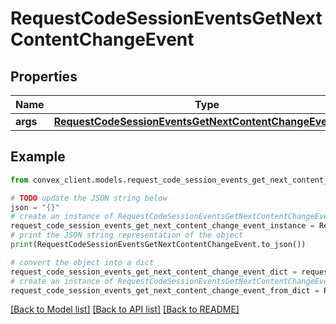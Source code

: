 # RequestCodeSessionEventsGetNextContentChangeEvent


## Properties

Name | Type | Description | Notes
------------ | ------------- | ------------- | -------------
**args** | [**RequestCodeSessionEventsGetNextContentChangeEventArgs**](RequestCodeSessionEventsGetNextContentChangeEventArgs.md) |  | 

## Example

```python
from convex_client.models.request_code_session_events_get_next_content_change_event import RequestCodeSessionEventsGetNextContentChangeEvent

# TODO update the JSON string below
json = "{}"
# create an instance of RequestCodeSessionEventsGetNextContentChangeEvent from a JSON string
request_code_session_events_get_next_content_change_event_instance = RequestCodeSessionEventsGetNextContentChangeEvent.from_json(json)
# print the JSON string representation of the object
print(RequestCodeSessionEventsGetNextContentChangeEvent.to_json())

# convert the object into a dict
request_code_session_events_get_next_content_change_event_dict = request_code_session_events_get_next_content_change_event_instance.to_dict()
# create an instance of RequestCodeSessionEventsGetNextContentChangeEvent from a dict
request_code_session_events_get_next_content_change_event_from_dict = RequestCodeSessionEventsGetNextContentChangeEvent.from_dict(request_code_session_events_get_next_content_change_event_dict)
```
[[Back to Model list]](../README.md#documentation-for-models) [[Back to API list]](../README.md#documentation-for-api-endpoints) [[Back to README]](../README.md)


